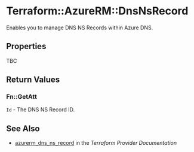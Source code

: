 # Terraform::AzureRM::DnsNsRecord

Enables you to manage DNS NS Records within Azure DNS.

## Properties

TBC

## Return Values

### Fn::GetAtt

`Id` - The DNS NS Record ID.

## See Also

* [azurerm_dns_ns_record](https://www.terraform.io/docs/providers/azurerm/r/dns_ns_record.html) in the _Terraform Provider Documentation_